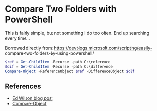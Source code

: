# Compare Two Folders with PowerShell

This is fairly simple, but not something I do too often. End up searching every time...

Borrowed directly from: https://devblogs.microsoft.com/scripting/easily-compare-two-folders-by-using-powershell/

```powershell
$ref = Get-ChildItem -Recurse -path C:\reference
$dif = Get-ChildItem -Recurse -path C:\difference
Compare-Object -ReferenceObject $ref -DifferenceObject $dif
```

## References

- [Ed Wilson blog post](https://devblogs.microsoft.com/scripting/easily-compare-two-folders-by-using-powershell/)
- [Compare-Object](https://learn.microsoft.com/en-us/powershell/module/microsoft.powershell.utility/compare-object?view=powershell-7.3)
